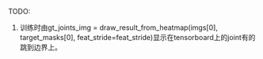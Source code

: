 TODO:
1. 训练时由gt_joints_img = draw_result_from_heatmap(imgs[0], target_masks[0], feat_stride=feat_stride)显示在tensorboard上的joint有的跳到边界上。